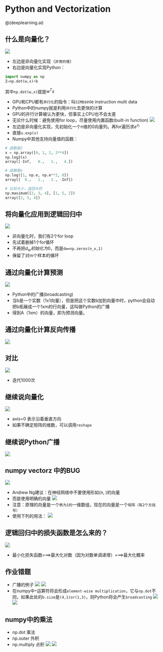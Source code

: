# Python and Vectorization

@(deeplearning.ai)

## 什么是向量化？
![](https://ws4.sinaimg.cn/large/006tKfTcgy1fsnjkveuerj31j60uudt9.jpg)
- 左边是非向量化实现（`非常的慢`）
- 右边是向量化实现Python：
```python
import numpy as np
Z=np.dot(w,x)+b
```
其中`np.dot(w,x)`就是$w^Tx$
- GPU和CPU都有`并行化`的指令：叫`SIMD`sinle instruction multi data
- Python中的numpy就是利用`并行化`去更快的计算
- GPU的并行计算被认为更快，但事实上CPU也不会太差
- 无论什么时候：避免使用for loop，尽量使用内置函数(built-in function)
  ![](https://ws1.sinaimg.cn/large/006tKfTcgy1fsnkh4vml0j31j40us7k0.jpg)
- 左边是非向量化实现，先初始化一个n维的0向量列。再for遍历求$e^{v_i}$
- 直接`u.exp(v)`
- Numpy中其他支持向量值的函数：
```python
# 底数是2
x = np.array([0, 1, 2, 2**4])
np.log2(x)
array([-Inf,   0.,   1.,   4.])

# 底数是e
np.log([1, np.e, np.e**2, 0])
array([  0.,   1.,   2., -Inf])

# 比较大小，返回大的
np.maximum([2, 3, 4], [1, 5, 2])
array([2, 5, 4])
```
## 将向量化应用到逻辑回归中
![](https://ws3.sinaimg.cn/large/006tKfTcgy1fsnr8plkmij31de0raasw.jpg)
- 非向量化时，我们有2个for loop
- 先试着删掉1个for循环
- 不再把$d_w初始化为0$，而是`dw=np.zeros(n_x,1)`
- 保留了对m个样本的循环
## 通过向量化计算预测
![](https://ws1.sinaimg.cn/large/006tKfTcgy1fsnrszdcy2j31jc0uqkc7.jpg)
- Python中的广播(broadcasting)
- 当b是一个实数（1x1向量），但是把这个实数b加到向量中时，python会自动把b拓展成一个1xm的行向量，这叫做Python的广播
- 得到A（1xm）的向量，即为预测向量。
## 通过向量化计算反向传播
![](https://ws4.sinaimg.cn/large/006tKfTcgy1fsnu87wxzoj31kw0ux7sc.jpg)
## 对比
![](https://ws2.sinaimg.cn/large/006tKfTcgy1fsnuwkcbxuj31kw0vcav6.jpg)
- 迭代1000次
## 继续说向量化
![](https://ws4.sinaimg.cn/large/006tKfTcgy1fsojipbmggj30vy0q4423.jpg)
- axis=0 表示沿着垂直方向
- 如果不确定矩阵的维数，可以调用`reshape`
## 继续说Python广播
![](https://ws3.sinaimg.cn/large/006tKfTcgy1fsojn28wvaj31je0ugamo.jpg)
## numpy vectorz 中的BUG
![](https://ws4.sinaimg.cn/large/006tKfTcgy1fsomk5vmbej310q0rojuj.jpg)
- Andrew Ng建议：在神经网络中不要使用形如(n, )的向量
- 而是使用明确的向量
  ![](https://ws2.sinaimg.cn/large/006tKfTcgy1fsonfvqg63j310g0ngn0o.jpg)
- 注意：原理的向量是一个`秩为1的`一维数组，现在的向量是一个`矩阵（有2个方括号）`
- 使用下列的用法：
  ![](https://ws3.sinaimg.cn/large/006tKfTcgy1fsonc1nrt4j31i80t0add.jpg)
## 逻辑回归中的损失函数是怎么来的？
![](https://ws1.sinaimg.cn/large/006tKfTcgy1fsoox9gdexj31gy0t2nh1.jpg)
- 最小化损失函数===>最大化对数（因为对数单调递增）===>最大化概率
## 作业错题
- 广播的例子
  ![](https://ws3.sinaimg.cn/large/006tKfTcgy1fsopr8zvacj30r60g840d.jpg)
  ![](https://ws3.sinaimg.cn/large/006tKfTcgy1fsoptvbd9rj315m0xsq7r.jpg)
- 在numpy中`*`运算符将会形成`element-wise multiplication`，它与`np.dot`不同，如果此处的`b.size`是`(4,1)or(1,3)`，则Python将会产生`broadcasting`
  ![](https://ws1.sinaimg.cn/large/006tKfTcgy1fsoq9yikhlj312s0c6jtb.jpg)
  ![](https://ws3.sinaimg.cn/large/006tKfTcgy1fsoqavepptj30xm08yta1.jpg)
## numpy中的乘法
- np.dot 乘法
- np.outer 外积
- np.multiply 点积
  ![](https://ws2.sinaimg.cn/large/006tKfTcgy1fsowd1nbnsj31iw0p4jy5.jpg)
  ![](https://ws4.sinaimg.cn/large/006tKfTcgy1fsowdp4c6oj310w0l4gp6.jpg)